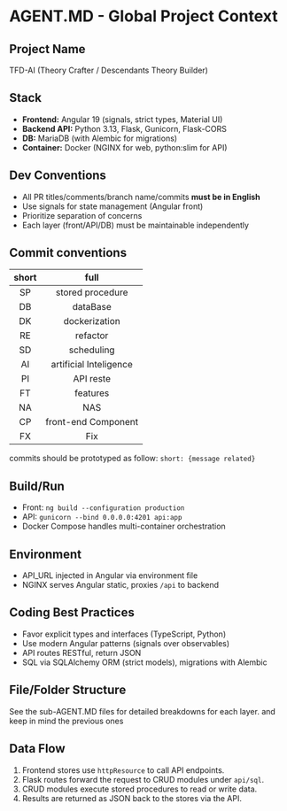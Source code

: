 # AGENT.MD - Global Project Context

## Project Name
TFD-AI (Theory Crafter / Descendants Theory Builder)

## Stack
- **Frontend:** Angular 19 (signals, strict types, Material UI)
- **Backend API:** Python 3.13, Flask, Gunicorn, Flask-CORS
- **DB:** MariaDB (with Alembic for migrations)
- **Container:** Docker (NGINX for web, python:slim for API)

## Dev Conventions
- All PR titles/comments/branch name/commits **must be in English**
- Use signals for state management (Angular front)
- Prioritize separation of concerns
- Each layer (front/API/DB) must be maintainable independently

## Commit conventions
| short |          full          |
|:-----:|:----------------------:|
|  SP   |    stored procedure    |
|  DB   |        dataBase        |
|  DK   |     dockerization      |
|  RE   |        refactor        |
|  SD   |       scheduling       |
|  AI   | artificial Inteligence |
|  PI   |       API reste        |
|  FT   |        features        |
|  NA   |          NAS           |
|  CP   |  front-end Component   |
|  FX   |          Fix           |

commits should be prototyped as follow: `short: {message related}`

## Build/Run
- Front: `ng build --configuration production`
- API: `gunicorn --bind 0.0.0.0:4201 api:app`
- Docker Compose handles multi-container orchestration

## Environment
- API_URL injected in Angular via environment file
- NGINX serves Angular static, proxies `/api` to backend

## Coding Best Practices
- Favor explicit types and interfaces (TypeScript, Python)
- Use modern Angular patterns (signals over observables)
- API routes RESTful, return JSON
- SQL via SQLAlchemy ORM (strict models), migrations with Alembic

## File/Folder Structure
See the sub-AGENT.MD files for detailed breakdowns for each layer. and keep in mind the previous ones

## Data Flow
1. Frontend stores use `httpResource` to call API endpoints.
2. Flask routes forward the request to CRUD modules under `api/sql`.
3. CRUD modules execute stored procedures to read or write data.
4. Results are returned as JSON back to the stores via the API.
